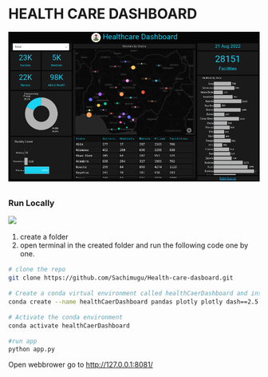 # HEALTH CARE DASHBOARD
![Confusion matrix](assets/db.png)

##

### Run Locally
![](https://img.shields.io/badge/Linux-FCC624?style=for-the-badge&logo=linux&logoColor=black)

1. create a folder 
2. open terminal in the created folder and run the following code one by one.

```bash
# clone the repo
git clone https://github.com/Sachimugu/Health-care-dasboard.git
```
```bash
# Create a conda virtual environment called healthCaerDashboard and install all the packages
conda create --name healthCaerDashboard pandas plotly plotly dash==2.5.1 dash-bootstrap-components
```
```bash
# Activate the conda environment
conda activate healthCaerDashboard
```
```bash
#run app
python app.py
```
Open webbrower go to http://127.0.0.1:8081/
